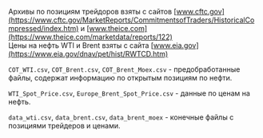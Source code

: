 Архивы по позициям трейдоров взяты с сайтов [www.cftc.gov](https://www.cftc.gov/MarketReports/CommitmentsofTraders/HistoricalCompressed/index.htm)
и [www.theice.com](https://www.theice.com/marketdata/reports/122)  
Цены на нефть WTI и Brent взяты с сайта [www.eia.gov](https://www.eia.gov/dnav/pet/hist/RWTCD.htm)  

`COT_WTI.csv`, `COT_Brent.csv`, `COT_Brent_Moex.csv` - предобработанные файлы, содержат информацию по открытым позициям по нефти.  

`WTI_Spot_Price.csv`, `Europe_Brent_Spot_Price.csv` - данные по ценам на нефть.  

`data_wti.csv`, `data_brent.csv`, `data_brent_moex` - конечные файлы с позициями трейдеров и ценами.
